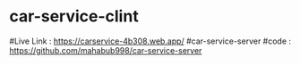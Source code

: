 # car-service-clint
#Live Link : https://carservice-4b308.web.app/
#car-service-server
#code : https://github.com/mahabub998/car-service-server
